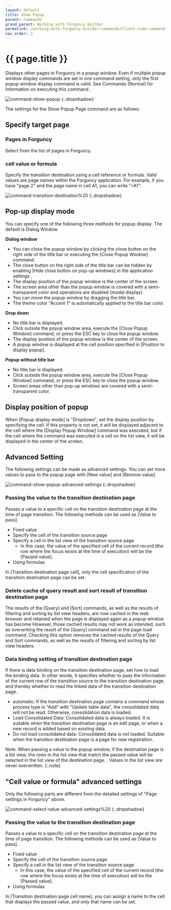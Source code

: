 ```yaml
---
layout: default
title: Show Popup
parent: Commands
grand_parent: Working with Forguncy Builder
permalink: /working-with-forguncy-builder/commands/Client-side-commands/show-popup
nav_order: 2
---
```


# {{ page.title }}

Displays other pages in Forguncy in a popup window. Even if multiple popup window display commands are set in one command setting, only the first popup window display command is valid. See Commands (Normal) for information on executing this command .

![command-show-popup](/assets/images/product-images/command-show-popup.png)
{:.dropshadow}

The settings for the Show Popup Page command are as follows:

## Specify target page

### Pages in Forguncy
Select from the list of pages in Forguncy.

### cell value or formula
Specify the transition destination using a cell reference or formula. Valid values ​​are page names within the Forguncy application. For example, if you have "page 2" and the page name in cell A1, you can write "=A1".

![command-transition-destination%20](/assets/images/product-images/command-transition-destination%20.png)
{:.dropshadow}

## Pop-up display mode

You can specify one of the following three methods for popup display. The default is Dialog Window.

**Dialog window**

- You can close the popup window by clicking the close button on the right side of the title bar or executing the [Close Popup Window] command.
- The close button on the right side of the title bar can be hidden by enabling [Hide close button on pop-up windows] in the application settings .
- The display position of the popup window is the center of the screen.
- The screen area other than the popup window is covered with a semi-transparent color and operations are disabled (modal display).
- You can move the popup window by dragging the title bar.
- The theme color "Accent 1" is automatically applied to the title bar color.

**Drop down**

- No title bar is displayed.
- Click outside the popup window area, execute the [Close Popup Window] command, or press the ESC key to close the popup window.
- The display position of the popup window is the center of the screen.
- A popup window is displayed at the cell position specified in [Position to display popup].

**Popup without title bar**

- No title bar is displayed.
- Click outside the popup window area, execute the [Close Popup Window] command, or press the ESC key to close the popup window.
- Screen areas other than pop-up windows are covered with a semi-transparent color.

## Display position of popup

When [Popup display mode] is "Dropdown", set the display position by specifying the cell. If this property is not set, it will be displayed adjacent to the cell where the [Display Popup Window] command was executed, but if the cell where the command was executed is a cell on the list view, it will be displayed in the center of the screen.

## Advanced Setting

The following settings can be made as advanced settings. You can set more values ​​to pass to the popup page with [New value] and [Remove value].

![command-show-popup-advanced-settings](/assets/images/product-images/command-show-popup-advanced-settings.png)
{:.dropshadow}

### Passing the value to the transition destination page

Passes a value to a specific cell on the transition destination page at the time of page transition. The following methods can be used as [Value to pass].

- Fixed value
- Specify the cell of the transition source page
- Specify a cell in the list view of the transition source page
  * In this case, the value of the specified cell of the current record (the row where the focus exists at the time of execution) will be the [Passed value].
- Using formulas

In [Transition destination page cell], only the cell specification of the transition destination page can be set.

### Delete cache of query result and sort result of transition destination page

The results of the [Query] and [Sort] commands, as well as the results of filtering and sorting by list view headers, are now cached in the web browser and retained when the page is displayed again as a popup window. has become However, those cached results may not work as intended, such as overwriting the result of the [Query] command set in the page load command. Checking this option removes the cached results of the Query and Sort commands, as well as the results of filtering and sorting by list view headers.

### Data binding setting of transition destination page

If there is data binding on the transition destination page, set how to load the binding data. In other words, it specifies whether to pass the information of the current row of the transition source to the transition destination page, and thereby whether to read the linked data of the transition destination page.

- automatic: If the transition destination page contains a command whose process type is "Add" with "Update table data", the consolidated data will not be read. Otherwise, consolidation data is loaded.
- Load Consolidated Data: Consolidated data is always loaded. It is suitable when the transition destination page is an edit page, or when a new record is added based on existing data.
- Do not load consolidated data: Consolidated data is not loaded. Suitable when the transition destination page is a page for new registration.

Note: When passing a value to the popup window, if the destination page is a list view, the rows in the list view that match the passed value will be selected in the list view of the destination page. . Values ​​in the list view are never overwritten.
{:.note}

## "Cell value or formula" advanced settings

Only the following parts are different from the detailed settings of "Page settings in Forguncy" above.

![command-select-value-advanced-settings%20](/assets/images/product-images/command-select-value-advanced-settings%20.png)
{:.dropshadow}

### Passing the value to the transition destination page

Passes a value to a specific cell on the transition destination page at the time of page transition. The following methods can be used as [Value to pass].

- Fixed value
- Specify the cell of the transition source page
- Specify a cell in the list view of the transition source page
  * In this case, the value of the specified cell of the current record (the row where the focus exists at the time of execution) will be the [Passed value].
- Using formulas

In [Transition destination page cell name], you can assign a name to the cell that displays the passed value, and only that name can be set.

